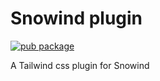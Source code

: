 # Snowind plugin

[![pub package](https://img.shields.io/npm/v/@snowind/plugin)](https://www.npmjs.com/package/@snowind/plugin)

A Tailwind css plugin for Snowind
